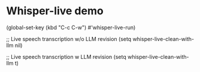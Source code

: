 <!-- ---
!-- title: ./whisper-live/docs/demo.md
!-- author: ywatanabe
!-- date: 2024-12-07 16:16:17
!-- --- -->


# Whisper-live demo

(global-set-key (kbd "C-c C-w") #'whisper-live-run)

;; Live speech transcription w/o LLM revision
(setq whisper-live-clean-with-llm nil)


;; Live speech transcription w LLM revision
(setq whisper-live-clean-with-llm t)














